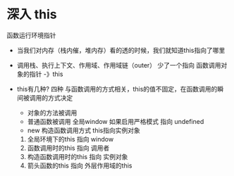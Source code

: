 # 深入 this
  函数运行环境指针

- 当我们对内存（栈内催，堆内存）看的透的时候，我们就知道this指向了哪里

- 调用栈、执行上下文、作用域、作用域链（outer）
  少了一个指向 函数调用对象的指针 -》this

- this有几种?  四种 与函数调用的方式相关，this的值不固定，在函数调用的瞬间被调用的方式决定
    - 对象的方法被调用
    - 普通函数被调用 全局window
      如果启用严格模式 指向 undefined
    - new 构造函数调用方式 this指向实例对象  











  1. 全局环境下的this 指向 window
  2. 函数调用时的this 指向 调用者
  3. 构造函数调用时的this 指向 实例对象
  4. 箭头函数的this 指向 外层作用域的this